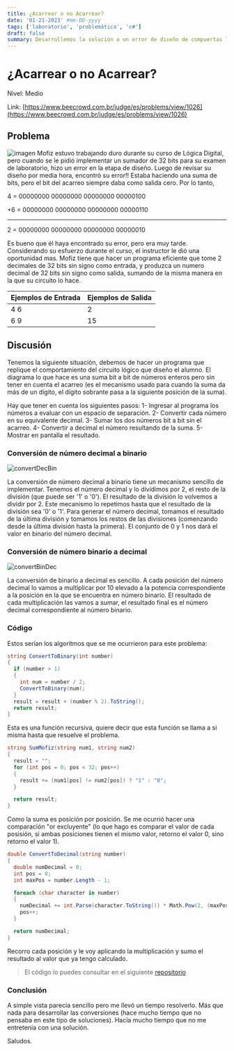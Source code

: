 ```yaml
---
title: ¿Acarrear o no Acarrear?
date: '01-21-2023' #mm-DD-yyyy
tags: ['laboratorio', 'problemática', 'c#']
draft: false
summary: Desarrollemos la solución a un error de diseño de compuertas lógicas
---
```


# ¿Acarrear o no Acarrear?

Nivel: Medio

Link: [https://www.beecrowd.com.br/judge/es/problems/view/1026](https://www.beecrowd.com.br/judge/es/problems/view/1026)

## Problema

![imagen](https://resources.beecrowd.com.br/gallery/images/problems/UOJ_1026.png)
Mofiz estuvo trabajando duro durante su curso de Lógica Digital, pero cuando se le pidió implementar un sumador de 32 bits para su examen de laboratorio, hizo un error en la etapa de diseño. Luego de revisar su diseño por media hora, encontró su error!! Estaba haciendo una suma de bits, pero el bit del acarreo siempre daba como salida cero. Por lo tanto,

4 = 00000000 00000000 00000000 00000100

+6 = 00000000 00000000 00000000 00000110

---

2 = 00000000 00000000 00000000 00000010

Es bueno que él haya encontrado su error, pero era muy tarde. Considerando su esfuerzo durante el curso, el instructor le dió una oportunidad mas. Mofiz tiene que hacer un programa eficiente que tome 2 decimales de 32 bits sin signo como entrada, y produzca un numero decimal de 32 bits sin signo como salida, sumando de la misma manera en la que su circuito lo hace.

| Ejemplos de Entrada | Ejemplos de Salida |
| ------------------- | ------------------ |
| 4 6                 | 2                  |
| 6 9                 | 15                 |

## Discusión

Tenemos la siguiente situación, debemos de hacer un programa que replique el comportamiento del circuito lógico que diseño el alumno.
El diagrama lo que hace es una suma bit a bit de números enteros pero sin tener en cuenta el acarreo (es el mecanismo usado para cuando la suma da más de un dígito, el dígito sobrante pasa a la siguiente posición de la suma).

Hay que tener en cuenta los siguientes pasos:
1- Ingresar al programa los números a evaluar con un espacio de separación.
2- Convertir cada número en su equivalente decimal.
3- Sumar los dos números bit a bit sin el acarreo.
4- Convertir a decimal el número resultando de la suma.
5- Mostrar en pantalla el resultado.

### Conversión de número decimal a binario

![convertDecBin](https://cual-es-mi-ip.online/wp-content/uploads/conversor-numerico-decimal-a-binario-manual2-img.png)

La conversión de número decimal a binario tiene un mecanismo sencillo de implementar. Tenemos el número decimal y lo dividimos por 2, el resto de la división (que puede ser '1' o '0'). El resultado de la división lo volvemos a dividir por 2. Este mecanismo lo repetimos hasta que el resultado de la división sea '0' o '1'.
Para generar el número decimal, tomamos el resultado de la última división y tomamos los restos de las divisiones (comenzando desde la última división hasta la primera).
El conjunto de 0 y 1 nos dará el valor en binario del número decimal.

### Conversión de número binario a decimal

![convertBinDec](https://cual-es-mi-ip.online/wp-content/uploads/conversor-numerico-binario-a-decimal-ejemplo2-img.png)

La conversión de binario a decimal es sencillo. A cada posición del número decimal lo vamos a multiplicar por 10 elevado a la potencia correspondiente a la posición en la que se encuentra en número binario.
El resultado de cada multiplicación las vamos a sumar, el resultado final es el número decimal correspondiente al número binario.

### Código

Estos serían los algoritmos que se me ocurrieron para este problema:

```c#
string ConvertToBinary(int number)
{
  if (number > 1)
  {
    int num = number / 2;
    ConvertToBinary(num);
  }
  result = result + (number % 2).ToString();
  return result;
}
```

Esta es una función recursiva, quiere decir que esta función se llama a si misma hasta que resuelve el problema.

```c#
string SumMofiz(string num1, string num2)
{
  result = "";
  for (int pos = 0; pos < 32; pos++)
  {
    result += (num1[pos] != num2[pos]) ? "1" : "0";
  }

  return result;
}
```

Como la suma es posición por posición. Se me ocurrió hacer una comparación "or excluyente" (lo que hago es comparar el valor de cada posisión, si ambas posiciones tienen el mismo valor, retorno el valor 0, sino retorno el valor 1).

```c#
double ConvertToDecimal(string number)
{
  double numDecimal = 0;
  int pos = 0;
  int maxPos = number.Length - 1;

  foreach (char character in number)
  {
    numDecimal += int.Parse(character.ToString()) * Math.Pow(2, (maxPos - pos));
    pos++;
  }

  return numDecimal;
}
```

Recorro cada posición y le voy aplicando la multiplicación y sumo el resultado al valor que ya tengo calculado.

> El código lo puedes consultar en el siguiente [repositorio](https://github.com/iiencinella/acarreaNoAcarrea)

### Conclusión

A simple vista parecía sencillo pero me llevó un tiempo resolverlo. Más que nada para desarrollar las conversiones (hace mucho tiempo que no pensaba en este tipo de soluciones).
Hacía mucho tiempo que no me entretenía con una solución.

Saludos.
